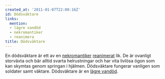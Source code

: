 ```yaml
---
created_at: '2011-01-07T22:00:16Z'
id: Dödsväktare
links:
  mention:
  - lägre vandöd
  - nekromantiker
  - reanimera
title: Dödsväktare
---
```


En dödsväktare är ett av en [nekromantiker][] [reanimerat] lik. De är ovanligt storväxta och bär
alltid svarta helrustningar och har vita livlösa ögon som kan skymtas genom springan i hjälmen.
Dödsväktare fungerar vanligen som soldater samt väktare. Dödsväktare är en [lägre vandöd].

  [nekromantiker]: nekromantiker
  [reanimerat]: reanimera
  [lägre vandöd]: lägre_vandöd
